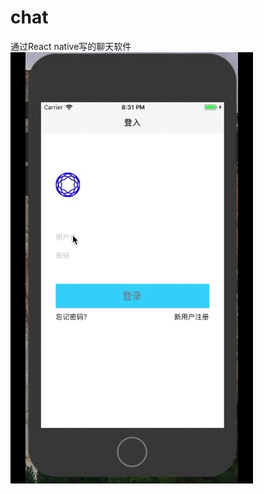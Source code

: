 # chat
通过React native写的聊天软件
![效果图](https://github.com/theSeaOfMiss/chat/blob/master/chatFinally.gif)
